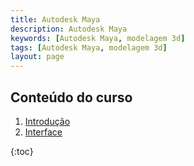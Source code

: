 ```yaml
---
title: Autodesk Maya
description: Autodesk Maya
keywords: [Autodesk Maya, modelagem 3d]
tags: [Autodesk Maya, modelagem 3d]
layout: page
---
```


## Conteúdo do curso
1. [Introdução](maya_introducao.html)
1. [Interface](maya_interface.html)

{:toc}
